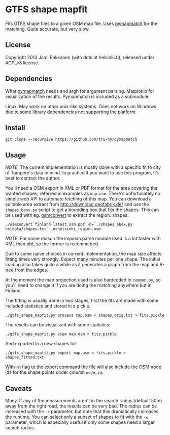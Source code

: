 # GTFS shape mapfit

Fits GTFS shape files to a given OSM map file. Uses
[pymapmatch](https://github.com/tru-hy/pymapmatch) for the matching.
Quite accurate, but very slow.

## License

Copyright 2013 Jami Pekkanen (with dots at helsinki.fi), released
under AGPLv3 license.

## Dependencies

What [pymapmatch](https://github.com/tru-hy/pymapmatch) needs and
argh for argument parsing. Matplotlib for visualization of the results.
Pymapmatch is included as a submodule.

Linux. May work on other unix-like systems. Does not work on Windows
due to some library dependencies not supporting the platform.

## Install
	
	git clone --recursive https://github.com/tru-hy/pymapmatch

## Usage

*NOTE*: The current implementation is mostly done with a specific fit
to city of Tampere's data in mind. In practice if you want to use this
program, it's best to contact the author.

You'll need a OSM export in XML or PBF format for the area covering the
wanted shapes, referred in examples as `map.osm`. There's unfortunately
no simple web API to automate fetching of this map. You can download
a suitable area extract from http://download.geofabrik.de/ and use
the `shapes_bbox.py` script to get a bounding box that fits the
shapes. This can be used with eg. [osmconvert](http://wiki.openstreetmap.org/wiki/Osmconvert) to extract the region.
shapes:

	./osmconvert finland-latest.osm.pbf -b=`./shapes_bbox.py hsldata/shapes.txt` -o=helsinki_region.osm

*NOTE*: For some reason the imposm.parse module used is a lot faster with XML
than pbf, so the former is recommeded.


Due to some naive choices in current implementation, the map
size affects fitting times very strongly. Expect many minutes per one
shape. The initial loading also takes quite a while as it generates
a graph from the map and R-tree from the edges.

At the moment the map projection used is also hardcoded in `common.py`,
so you'll need to change it if you are doing the matching anywhere but in Finland.

The fitting is usually done in two stages, first the fits are made
with some included statistics and stored in a pickle.
	
	./gtfs_shape_mapfit.py process map.osm < shapes_orig.txt > fits.pickle

The results can be visualized with some statistics:
	
	./gtfs_shape_mapfit.py view map.osm < fits.pickle

And exported to a new shapes.txt:
	
	./gtfs_shape_mapfit.py export map.osm < fits.pickle > shapes_fitted.txt

With -n flag to the export command the file will also include the OSM
node ids for the shape points under column `node_id`.

## Caveats

Many. If any of the measurements aren't in the search radius (default 50m)
away from the right road, the results can be very bad. The radius can be
increased with the `-s` parameter, but note that this dramatically increases
the runtime. You can select only a subset of shapes to fit with the `-w`
parameter, which is especially useful if only some shapes need a larger search
radius.

